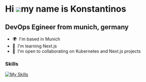 Hi ![](https://user-images.githubusercontent.com/18350557/176309783-0785949b-9127-417c-8b55-ab5a4333674e.gif)my name is Konstantinos
====================================================================================================================================

DevOps Egineer from munich, germany
-----------------------------------

* 🌍  I'm based in Munich
* 🧠  I'm learning Next.js
* 🤝  I'm open to collaborating on Kubernetes and Next.js projects

### Skills

[![My Skills](https://skillicons.dev/icons?i=aws,gcp,kubernetes,docker,js,nextjs,vite,vuejs,nodejs,prisma,mongodb,postgres,redis,git,jenkins,grafana,prometheus,terraform)](https://skillicons.dev)
